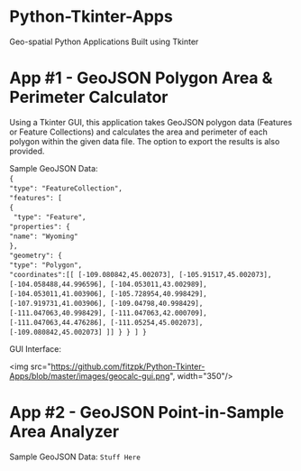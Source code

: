 # Python-Tkinter-Apps
Geo-spatial Python Applications Built using Tkinter

# App #1 - GeoJSON Polygon Area & Perimeter Calculator

Using a Tkinter GUI, this application takes GeoJSON polygon data (Features or Feature Collections) and calculates the area and perimeter of each polygon within the given data file. The option to export the results is also provided.

Sample GeoJSON Data:<br>
`{`<br>
  `"type": "FeatureCollection",`<br>
  `"features": [`<br>
    `{`<br>
     ` "type": "Feature",`<br>
      `"properties": {`<br>
	`"name": "Wyoming"`<br>
	`},`<br>
      `"geometry": {`<br>
        `"type": "Polygon",`<br>
	`"coordinates":[[
	[-109.080842,45.002073],
	[-105.91517,45.002073],
	[-104.058488,44.996596],
	[-104.053011,43.002989],
	[-104.053011,41.003906],
	[-105.728954,40.998429],
	[-107.919731,41.003906],
	[-109.04798,40.998429],
	[-111.047063,40.998429],
	[-111.047063,42.000709],
	[-111.047063,44.476286],
	[-111.05254,45.002073],
	[-109.080842,45.002073]
	]]
      }
    }
  ]
}`

GUI Interface:

<img src="https://github.com/fitzpk/Python-Tkinter-Apps/blob/master/images/geocalc-gui.png", width="350"/>


# App #2 - GeoJSON Point-in-Sample Area Analyzer

Sample GeoJSON Data:
`Stuff Here`
